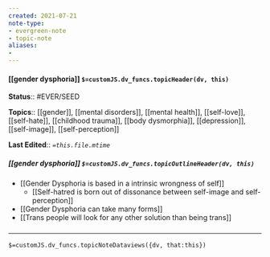 ```yaml
---
created: 2021-07-21
note-type: 
- evergreen-note
- topic-note
aliases:
- 
---
```

 
#### [[gender dysphoria]] `$=customJS.dv_funcs.topicHeader(dv, this)`


**Status**:: #EVER/SEED 

**Topics**::   [[gender]], [[mental disorders]], [[mental health]], [[self-love]], [[self-hate]], [[childhood trauma]], [[body dysmorphia]], [[depression]], [[self-image]], [[self-perception]]

**Last Edited**:: *`=this.file.mtime`*

##### [[gender dysphoria]] `$=customJS.dv_funcs.topicOutlineHeader(dv, this)`

- [[Gender Dysphoria is based in a intrinsic wrongness of self]]
	- [[Self-hatred is born out of dissonance between self-image and self-perception]]
- [[Gender Dysphoria can take many forms]]
- [[Trans people will look for any other solution than being trans]]

### <hr class="dataviews"/>

`$=customJS.dv_funcs.topicNoteDataviews({dv, that:this})`